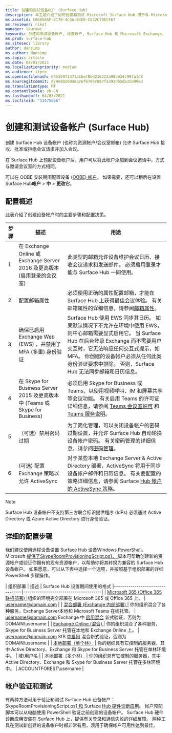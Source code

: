 ```yaml
---
title: 创建和测试设备帐户 (Surface Hub)
description: 本主题介绍了如何创建和测试 Microsoft Surface Hub 用于与 Microsoft Exchange 和 Skype 进行通信的设备帐户。
ms.assetid: C8605B5F-2178-4C3A-B4E0-CE32C70ECF67
ms.reviewer: rikot
manager: laurawi
keywords: 创建和测试设备帐户, 设备帐户, Surface Hub 和 Microsoft Exchange, Surface Hub 和 Skype
ms.prod: surface-hub
ms.sitesec: library
author: dansimp
ms.author: dansimp
ms.topic: article
ms.date: 04/01/2021
ms.localizationpriority: medium
ms.audience: itpro
ms.openlocfilehash: 685359f1371a1bef8bd216223a98b934c997a1d8
ms.sourcegitcommit: 879e80200aea26f6705c887fa392db5db35b99ed
ms.translationtype: MT
ms.contentlocale: zh-CN
ms.lasthandoff: 04/03/2021
ms.locfileid: "11475086"
---
```

# <a name="create-and-test-a-device-account-surface-hub"></a>创建和测试设备帐户 (Surface Hub)

创建 Surface Hub 设备帐户 (也称为资源帐户/会议室邮箱) 允许 Surface Hub 接收、批准或拒绝会议请求并加入会议。

在 Surface Hub 上预配设备帐户后，用户可以将此帐户添加到会议邀请中，方式与邀请会议室的方式相同。 

可以在 OOBE 安装期间配置设备 ([OOBE) 帐户](first-run-program-surface-hub.md)。 如果需要，还可以稍后在设置 Surface Hub**帐户**  >  **中**  >  **更改它**。

## <a name="configuration-overview"></a>配置概述

此表介绍了创建设备帐户时的主要步骤和配置决策。
 
| 步骤 | 描述                     |  用途                             |
|------|---------------------------------|--------------------------------------|
| 1    | 在 Exchange Online 或 Exchange Server 2016 及更高版本 (启用登录的会议室)  | 此类型的邮箱允许设备维护会议日历、接收会议请求和发送邮件。 必须启用登录才能与 Surface Hub 一同使用。 |
| 2    | 配置邮箱属性 | 必须使用正确的属性配置邮箱，才能在 Surface Hub 上获得最佳会议体验。 有关邮箱属性的详细信息，请参阅[邮箱属性](exchange-properties-for-surface-hub-device-accounts.md)。 |
| 3    | 确保已启用 Exchange Web (EWS) ，并禁用了 MFA (多重) 身份验证 | Surface Hub 使用 EWS 同步其日历。 如果默认情况下不允许在环境中使用 EWS，则中心邮箱需要显式启用它。 当 Surface Hub 在后台登录 Exchange 而不需要用户交互时，它无法响应任何交互式提示，如 MFA。 你创建的设备帐户必须从任何此类身份验证要求中排除。 否则，Surface Hub 无法同步邮箱和日历信息。 |
| 4    | 在 Skype for Business Server 2015 及更高版本中 (Teams 或 Skype for Business)  | 必须启用 Skype for Business 或 Teams，以使用视频呼叫、IM 和屏幕共享等会议功能。 有关启用 Teams 的许可证详细信息，请参阅 [Teams 会议室许可](https://docs.microsoft.com/MicrosoftTeams/rooms/rooms-licensing) 和 [Teams 服务说明](https://docs.microsoft.com/office365/servicedescriptions/teams-service-description)。 |
| 5    | （可选）禁用密码过期 | 为了简化管理，可以关闭设备帐户的密码过期设置，并允许 Surface Hub 自动轮换设备帐户密码。 有关密码管理的详细信息，请参阅[密码管理](password-management-for-surface-hub-device-accounts.md)。  |
| 6    |  (可选) 配置 Exchange 策略以允许 ActiveSync | 对于某些本地 Exchange Server & Active Directory 部署，ActiveSync 将用于同步设备帐户邮件和日历信息。 有关要配置的策略详细信息，请参阅 Surface [Hub 帐户的 ActiveSync 策略](apply-activesync-policies-for-surface-hub-device-accounts.md)。 |

> [!NOTE]  
> Surface Hub 设备帐户不支持第三方联合标识提供程序 (IdPs) 必须通过 Active Directory 或 Azure Active Directory 进行身份验证。

## <a name="detailed-configuration-steps"></a>详细的配置步骤 

我们建议使用远程设备设置 Surface Hub 设备Windows PowerShell。 Microsoft [ 提供了SkypeRoomProvisioningScript.ps1， ](https://go.microsoft.com/fwlink/?linkid=870105)脚本可帮助创建新的资源帐户或验证你拥有的现有资源帐户，以帮助你将其转换为兼容的 Surface Hub 设备帐户。 如果愿意，可以从下表中选择一个选项，并按照基于组织部署的详细 PowerShell 步骤操作。

| 组织部署             |  描述                  |        Surface Hub 设置期间使用的格式
|---------------------------------|--------------------------------------|
| [Microsoft 365 (Office 365 联机部署) ](https://docs.microsoft.com/microsoftteams/rooms/with-office-365) |组织的环境完全部署在 Microsoft 365 或 Office 365 上。 | username@domain.com |
| [混合部署 (Exchange 内部部署) ](https://docs.microsoft.com/microsoftteams/rooms/with-exchange-on-premises) | 你的组织混合了各种服务，Exchange Server本地和 Microsoft Teams 在线托管。 | username@domain.com Exchange 中 [启用混合](https://docs.microsoft.com/microsoft-365/enterprise/configure-exchange-server-for-hybrid-modern-authentication) 新式验证，否则为 DOMAIN\username |
| [Exchange Online (混合) ](https://docs.microsoft.com/microsoftteams/rooms/with-exchange-online) | 你的组织混合了各种服务，Skype for Business Server 托管在本地和 Exchange Online 上。 | username@domain.com SfB [中启用](https://docs.microsoft.com/microsoft-365/enterprise/configure-skype-for-business-for-hybrid-modern-authentication) 混合新式验证，否则为 DOMAIN\username |
| [本地部署（单个林）](https://docs.microsoft.com/microsoftteams/rooms/with-skype-for-business-server-2015) | 你的组织具有它控制的服务器，其中 Active Directory、Exchange 和 Skype for Business Server 托管在单林环境中。  | 域\用户名 |
| [本地部署（多个林）](https://docs.microsoft.com/skypeforbusiness/deploy/deploy-clients/multiple-forest-on-premises-deployments) | 你的组织具有它控制的服务器，其中 Active Directory、Exchange 和 Skype for Business Server 托管在多林环境中。 | ACCOUNTFOREST\username |


## <a name="account-verification-and-testing"></a>帐户验证和测试

有两种方法可用于验证和测试 Surface Hub 设备帐户：SkypeRoomProvisioningScript.ps1[ 和 ](https://go.microsoft.com/fwlink/?linkid=870105) Surface [Hub 硬件诊断应用](https://www.microsoft.com/store/apps/9nblggh51f2g)。 帐户预配脚本可以从电脑使用 PowerShell 验证之前创建的设备帐户。 Surface Hub 硬件诊断应用安装在 Surface Hub 上，提供有关登录和通信失败的详细反馈。 两种工具在测试新创建的设备帐户时都非常有用，须用于确保帐户可用性达到最佳。
